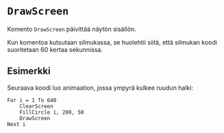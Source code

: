 `DrawScreen`
==========

Komento `DrawScreen` päivittää näytön sisällön.

Kun komentoa kutsutaan silmukassa,
se huolehtii siitä,
että silmukan koodi suoritetaan 60 kertaa sekunnissa.

Esimerkki
----------

Seuraava koodi luo animaation, jossa ympyrä kulkee ruudun halki:

    For i = 1 To 640
        ClearScreen
        FillCircle i, 200, 50
        DrawScreen
    Next i
